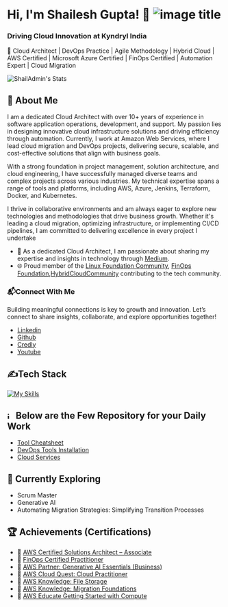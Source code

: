 # Hi, I'm Shailesh Gupta! 👋 ![image title](https://rushter.com/counter.svg)

<h3>Driving Cloud Innovation at Kyndryl India</h3>

🚀 Cloud Architect | DevOps Practice | Agile Methodology | Hybrid Cloud | AWS Certified | Microsoft Azure Certified |  FinOps Certified | Automation Expert | Cloud Migration  

![ShailAdmin's Stats](https://github-readme-stats.vercel.app/api?username=ShailAdmin&theme=vue-dark&show_icons=true&hide_border=true&count_private=true)

## 🚀 About Me

<p>I am a dedicated Cloud Architect with over 10+ years of experience in software application operations, development, and support. My passion lies in designing innovative cloud infrastructure solutions and driving efficiency through automation. Currently, I work at Amazon Web Services, where I lead cloud migration and DevOps projects, delivering secure, scalable, and cost-effective solutions that align with business goals.

With a strong foundation in project management, solution architecture, and cloud engineering, I have successfully managed diverse teams and complex projects across various industries. My technical expertise spans a range of tools and platforms, including AWS, Azure, Jenkins, Terraform, Docker, and Kubernetes.

I thrive in collaborative environments and am always eager to explore new technologies and methodologies that drive business growth. Whether it's leading a cloud migration, optimizing infrastructure, or implementing CI/CD pipelines, I am committed to delivering excellence in every project I undertake</p>

- 📝 As a dedicated Cloud Architect, I am passionate about sharing my expertise and insights in technology through [Medium](https://medium.com/@shailesh.gupta.ext).
- 🌐 Proud member of the [Linux Foundation Community](https://community.linuxfoundation.org/), [FinOps Foundation](https://www.finops.org/join/),[HybridCloudCommunity](#) contributing to the tech community.

### 📬Connect With Me
  Building meaningful connections is key to growth and innovation. Let’s connect to share insights, collaborate, and explore opportunities together!
  
- [Linkedin](https://www.linkedin.com/in/shailesh74)
- [Github](https://github.com/ShailAdmin)
- [Credly](https://www.credly.com/users/shaileshgupta.74)
- [Youtube](https://www.youtube.com/@hybridcloudcommunity)

## ✍️Tech Stack
[![My Skills](https://skillicons.dev/icons?i=aws,azure,linux,redhat,ubuntu,debian,windows,git,github,bitbucket,gitlab,maven,jenkins,docker,kubernetes,terraform,ansible,elasticsearch,grafana,ai,nginx,bash,py,vscode,wordpress)](https://skillicons.dev)

## <img width="15" alt="images" src="https://github.com/ShailAdmin/ShailAdmin/assets/73438626/31916ea7-80c5-4fd1-a4b1-8d0d4cae567b">    Below are the Few Repository for your Daily Work
- [Tool Cheatsheet](https://github.com/ShailAdmin/CheatSheet)
- [DevOps Tools Installation](https://github.com/ShailAdmin/DevOps-Installation)
- [Cloud Services](https://github.com/ShailAdmin/Cloud_Architect/wiki)

## 🌱 Currently Exploring

  - Scrum Master
  - Generative AI
  - Automating Migration Strategies: Simplifying Transition Processes


 ## 🏆 Achievements (Certifications) 

- 🌟 [AWS Certified Solutions Architect – Associate](https://www.credly.com/badges/ece99f42-f526-4763-b4d8-a38171c258d5/public_url)
- 🌟 [FinOps Certified Practitioner](https://www.credly.com/badges/f8265be0-cea1-4843-8e75-9d4503817c7d/public_url)
- 🌟 [AWS Partner: Generative AI Essentials (Business)](https://www.credly.com/badges/34f8657f-a29e-4e3a-a87b-6998c0a11ecb/public_url)
- 🌟 [AWS Cloud Quest: Cloud Practitioner](https://www.credly.com/badges/e14ea744-6673-4938-90c3-88b1c89f56c0/public_url)
- 🌟 [AWS Knowledge: File Storage](https://www.credly.com/badges/e3d60348-e004-4280-a3fa-d8642241c66b/public_url)
- 🌟 [AWS Knowledge: Migration Foundations](https://www.credly.com/badges/14d96cc9-d16c-4261-8baa-f21af81a719e/public_url)
- 🌟 [AWS Educate Getting Started with Compute](https://www.credly.com/badges/99cc47fe-1baf-496e-b29e-4dda4fcf54cd/public_url)
  
